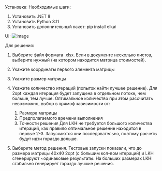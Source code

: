 Установка:
Необходимые шаги:
1. Установить .NET 8
2. Установить Python 3.11
3. Установить дополнительный пакет: pip install elkai

UI:
![image](https://github.com/glebtyanov/TSP_lkh_2opt/assets/85569847/4d932981-0ee6-4968-bdae-aaa0e70ec415)

Для решения:
1. Выберите файл формата .xlsx. Если в документе несколько листов, выберите нужный (на котором находится матрица стоимостей).
2. Укажите координаты первого элемента матрицы
3. Укажите размер матрицы
4. Укажите количество итераций (попыток найти лучшее решение). Для 2opt каждая итерация будет запущена в отдельном потоке, чем больше, тем лучше. 
   Оптимальное количество при этом рассчитать невозможно, выбор в прямоф зависимости от:
     1. Размера матрицы
     2. Предполагаемого времени выполнения
     3. Точности решения
   Для LKH не требуется большого количества итераций, как правило оптимальное решение находится в первые 2-3. Запускаются они последовательно, поэтому расчеты будут идти гораздо дольше.

5. Выберите метод решения. Тестовые запуски показали, что до размера матрицы 40х40 2opt (с большим кол-вом итераций) и LKH сгенерируют ~одинаковые результаты.
На больших размерах LKH стабильно генерирует гораздо лучшие решения. 
